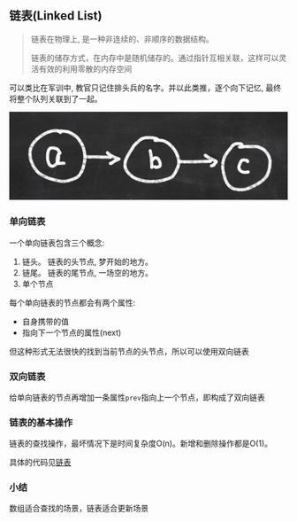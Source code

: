 ## 链表(Linked List)

> 链表在物理上, 是一种非连续的、非顺序的数据结构。
> 
> 链表的储存方式，在内存中是随机储存的。通过指针互相关联，这样可以灵活有效的利用零散的内存空间


可以类比在军训中, 教官只记住排头兵的名字。并以此类推，逐个向下记忆, 最终将整个队列关联到了一起。

![](./ls01.png)

### 单向链表

一个单向链表包含三个概念:

1. 链头。 链表的头节点, 梦开始的地方。
2. 链尾。 链表的尾节点, 一场空的地方。
3. 单个节点

每个单向链表的节点都会有两个属性:

   + 自身携带的值
   + 指向下一个节点的属性(next)

但这种形式无法很快的找到当前节点的头节点，所以可以使用双向链表

### 双向链表

给单向链表的节点再增加一条属性`prev`指向上一个节点，即构成了双向链表

### 链表的基本操作

链表的查找操作，最坏情况下是时间复杂度O(n)。新增和删除操作都是O(1)。

具体的代码见[链表](./linkedList.js)

### 小结

数组适合查找的场景，链表适合更新场景
